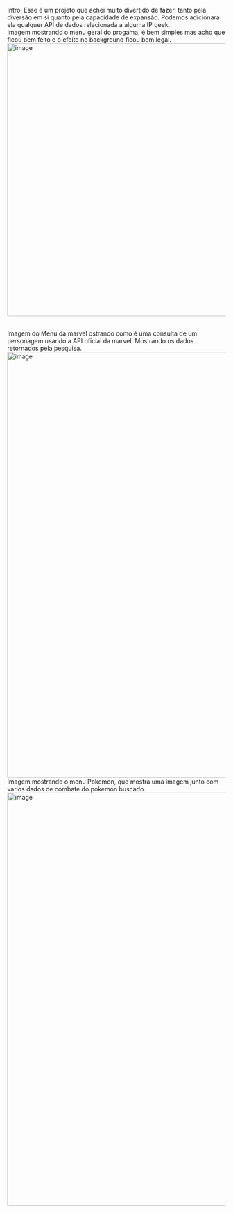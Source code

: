 Intro: Esse é um projeto que achei muito divertido de fazer, tanto pela diversão em si quanto pela capacidade de expansão. Podemos adicionara ela qualquer API de dados relacionada a alguma IP geek.
<br>
Imagem mostrando o menu geral do progama, é bem simples mas acho que ficou bem feito e o efeito no background ficou bem legal.
<br>
<img width="800" height="629" alt="image" src="https://github.com/user-attachments/assets/3d446802-b1bc-44be-8def-79610a2102c3" />

<br>
Imagem do Menu da marvel ostrando como é uma consulta de um personagem usando a API oficial da marvel.
Mostrando os dados retornados pela pesquisa.
<br>
<img width="796" height="981" alt="image" src="https://github.com/user-attachments/assets/a44d9301-839a-4299-96f0-1179323cb07b" />
<br>
Imagem mostrando o menu Pokemon, que mostra uma imagem junto com varios dados de combate do pokemon buscado.
<br>
<img width="797" height="952" alt="image" src="https://github.com/user-attachments/assets/fa4ba738-b6d4-41d8-883f-5a0eb29d7e73" />
<br>
